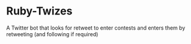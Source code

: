 # Ruby-Twizes
A Twitter bot that looks for retweet to enter contests and enters them by retweeting (and following if required)
